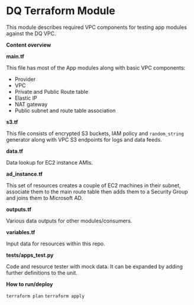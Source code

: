 # DQ Terraform Module

This module describes required VPC components for testing app modules against the DQ VPC.

**Content overview**

**main.tf**

This file has most of the App modules along with basic VPC components:
- Provider
- VPC
- Private and Public Route table
- Elastic IP
- NAT gateway
- Public subnet and route table association

**s3.tf**

This file consists of encrypted S3 buckets, IAM policy and `random_string` generator along with VPC S3 endpoints for logs and data feeds.

**data.tf**

Data lookup for EC2 instance AMIs.

**ad_instance.tf**

This set of resources creates a couple of EC2 machines in their subnet, associate them to the main route table then adds them to a Security Group and joins them to Microsoft AD.

**outputs.tf**

Various data outputs for other modules/consumers.

**variables.tf**

Input data for resources within this repo.

**tests/apps_test.py**

Code and resource tester with mock data. It can be expanded by adding further definitions to the unit.

**How to run/deploy**

`terraform plan`
`terraform apply`
